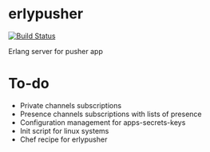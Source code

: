 erlypusher
==========

[![Build Status](https://travis-ci.org/arrowcircle/erlypusher.png?branch=master)](https://travis-ci.org/arrowcircle/erlypusher)

Erlang server for pusher app

# To-do
* Private channels subscriptions
* Presence channels subscriptions with lists of presence
* Configuration management for apps-secrets-keys
* Init script for linux systems
* Chef recipe for erlypusher


